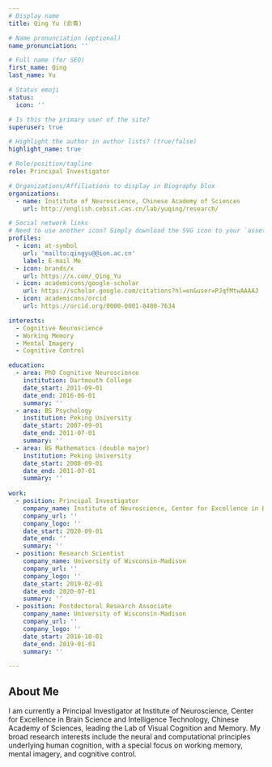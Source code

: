 ```yaml
---
# Display name
title: Qing Yu (俞青)

# Name pronunciation (optional)
name_pronunciation: ''

# Full name (for SEO)
first_name: Qing
last_name: Yu

# Status emoji
status:
  icon: ''

# Is this the primary user of the site?
superuser: true

# Highlight the author in author lists? (true/false)
highlight_name: true

# Role/position/tagline
role: Principal Investigator

# Organizations/Affiliations to display in Biography blox
organizations:
  - name: Institute of Neuroscience, Chinese Academy of Sciences
    url: http://english.cebsit.cas.cn/lab/yuqing/research/

# Social network links
# Need to use another icon? Simply download the SVG icon to your `assets/media/icons/` folder.
profiles:
  - icon: at-symbol
    url: 'mailto:qingyu@@ion.ac.cn'
    label: E-mail Me
  - icon: brands/x
    url: https://x.com/_Qing_Yu
  - icon: academicons/google-scholar
    url: https://scholar.google.com/citations?hl=en&user=PJqfMtwAAAAJ
  - icon: academicons/orcid
    url: https://orcid.org/0000-0001-8480-7634

interests:
  - Cognitive Neuroscience
  - Working Memory
  - Mental Imagery
  - Cognitive Control

education:
  - area: PhD Cognitive Neuroscience
    institution: Dartmouth College
    date_start: 2011-09-01
    date_end: 2016-06-01
    summary: ''
  - area: BS Psychology
    institution: Peking University
    date_start: 2007-09-01
    date_end: 2011-07-01
    summary: ''
  - area: BS Mathematics (double major)
    institution: Peking University
    date_start: 2008-09-01
    date_end: 2011-07-01
    summary: ''
    
work:
  - position: Principal Investigator
    company_name: Institute of Neuroscience, Center for Excellence in Brain Science and Intelligence Technology, Chinese Academy of Sciences
    company_url: ''
    company_logo: ''
    date_start: 2020-09-01
    date_end: ''
    summary: ''
  - position: Research Scientist
    company_name: University of Wisconsin-Madison
    company_url: ''
    company_logo: ''
    date_start: 2019-02-01
    date_end: 2020-07-01
    summary: ''
  - position: Postdoctoral Research Associate
    company_name: University of Wisconsin-Madison
    company_url: ''
    company_logo: ''
    date_start: 2016-10-01
    date_end: 2019-01-01
    summary: ''

---
```


## About Me

I am currently a Principal Investigator at Institute of Neuroscience, Center for Excellence in Brain Science and Intelligence Technology, Chinese Academy of Sciences, leading the Lab of Visual Cognition and Memory. My broad research interests include the neural and computational principles underlying human cognition, with a special focus on working memory, mental imagery, and cognitive control.